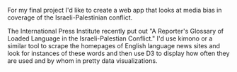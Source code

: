 For my final project I'd like to create a web app that looks at media bias in coverage of the Israeli-Palestinian conflict. 

The International Press Institute recently put out "A Reporter's Glossary of Loaded Language in the Israeli-Palestian Conflict."  I'd use kimono or a similar tool to scrape the homepages of English language news sites and look for instances of these words and then use D3 to display how often they are used and by whom in pretty data visualizations.